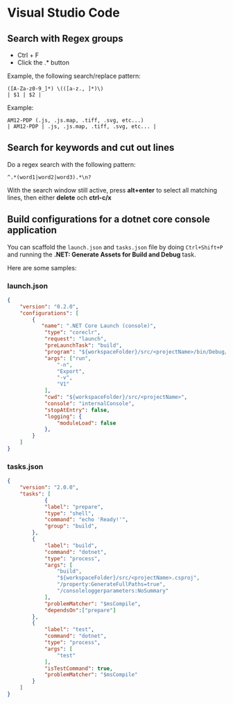 # Visual Studio Code

## Search with Regex groups

- Ctrl + F
- Click the .* button

Example, the following search/replace pattern:

```
([A-Za-z0-9_]*) \(([a-z., ]*)\)
| $1 | $2 |
```

Example:
```
AM12-PDP (.js, .js.map, .tiff, .svg, etc...)
| AM12-PDP | .js, .js.map, .tiff, .svg, etc... |
```

## Search for keywords and cut out lines

Do a regex search with the following pattern:

```
^.*(word1|word2|word3).*\n?
```

With the search window still active, press **alt+enter** to select all matching lines, then either **delete** och **ctrl-c/x**

## Build configurations for a dotnet core console application

You can scaffold the `launch.json` and `tasks.json` file by doing `Ctrl+Shift+P` and running the **.NET: Generate Assets for Build and Debug** task.

Here are some samples:

### launch.json

```json
{
    "version": "0.2.0",
    "configurations": [
        {
           "name": ".NET Core Launch (console)",
            "type": "coreclr",
            "request": "launch",
            "preLaunchTask": "build",
            "program": "${workspaceFolder}/src/<projectName>/bin/Debug/net7.0/<programName>.dll",
            "args": ["run",
                "-n",
                "Export",
                "-v",
                "V1"
            ],
            "cwd": "${workspaceFolder}/src/<projectName>",
            "console": "internalConsole",
            "stopAtEntry": false,
            "logging": {
                "moduleLoad": false
            },
        }
    ]
}
```

### tasks.json

```json
{
    "version": "2.0.0",
    "tasks": [
            {
            "label": "prepare",
            "type": "shell",
            "command": "echo 'Ready!'",
            "group": "build",
        },
        {
            "label": "build",
            "command": "dotnet",
            "type": "process",
            "args": [
                "build",
                "${workspaceFolder}/src/<projectName>.csproj",
                "/property:GenerateFullPaths=true",
                "/consoleloggerparameters:NoSummary"
            ],
            "problemMatcher": "$msCompile",
            "dependsOn":["prepare"]
        },
        {
            "label": "test",
            "command": "dotnet",
            "type": "process",
            "args": [
                "test"
            ],
            "isTestCommand": true,
            "problemMatcher": "$msCompile"
        }
    ]
}
```
